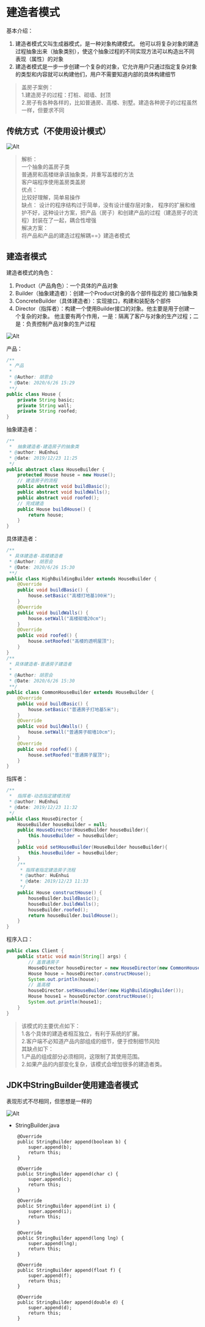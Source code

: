 # 建造者模式
基本介绍：       
1. 建造者模式又叫生成器模式，是一种对象构建模式。
他可以将复杂对象的建造过程抽象出来（抽象类别），使这个抽象过程的不同实现方法可以构造出不同表现（属性）的对象
2. 建造者模式是一步一步创建一个复杂的对象，它允许用户只通过指定复杂对象的类型和内容就可以构建他们，用户不需要知道内部的具体构建细节

> 盖房子案例：    
1.建造房子的过程：打桩、砌墙、封顶          
2.房子有各种各样的，比如普通房、高楼、别墅。建造各种房子的过程虽然一样，但要求不同      

## 传统方式（不使用设计模式）

![Alt](./img/传统方式.png) 

> 解析：       
一个抽象的盖房子类       
普通房和高楼继承该抽象类，并重写盖楼的方法       
客户端程序使用盖房类盖房            
优点：     
比较好理解，简单易操作         
缺点：
设计的程序结构过于简单，没有设计缓存层对象，
程序的扩展和维护不好，这种设计方案，把产品（房子）和创建产品的过程（建造房子的流程）封装在了一起，耦合性增强              
解决方案：           
将产品和产品的建造过程解耦==》建造者模式

## 建造者模式

建造者模式的角色：       
1. Product（产品角色）：一个具体的产品对象
2. Builder（抽象建造者）：创建一个Product对象的各个部件指定的 接口/抽象类
3. ConcreteBuilder（具体建造者）：实现接口，构建和装配各个部件
4. Director（指挥者）：构建一个使用Builder接口的对象。他主要是用于创建一个复杂的对象。
他主要有两个作用，一是：隔离了客户与对象的生产过程；二是：负责控制产品对象的生产过程

![Alt](./img/建造者模式.png)         

产品：     
```java
/**
 * 产品
 * 
 * @Author: 胡恩会
 * @Date: 2020/6/26 15:29
 **/
public class House {
    private String basic;
    private String wall;
    private String roofed;
}
```
抽象建造者：     
```java
/**
 *  抽象建造者-建造房子的抽象类
 * @author: HuEnhui
 * @date: 2019/12/23 11:25
 */
public abstract class HouseBuilder {
    protected House house = new House();
    // 建造房子的流程
    public abstract void buildBasic();
    public abstract void buildWalls();
    public abstract void roofed();
    // 完成建造
    public House buildHouse() {
        return house;
    }
}
```
具体建造者：     
```java
/**
 * 具体建造者-高楼建造者
 * @Author: 胡恩会
 * @Date: 2020/6/26 15:30
 **/
public class HighBuildingBuilder extends HouseBuilder {
    @Override
    public void buildBasic() {
        house.setBasic("高楼打地基100米");
    }
    @Override
    public void buildWalls() {
        house.setWall("高楼砌墙20cm");
    }
    @Override
    public void roofed() {
        house.setRoofed("高楼的透明屋顶");
    }
}
/**
 * 具体建造者-普通房子建造者
 *
 * @Author: 胡恩会
 * @Date: 2020/6/26 15:30
 **/
public class CommonHouseBuilder extends HouseBuilder {
    @Override
    public void buildBasic() {
        house.setBasic("普通房子打地基5米");
    }
    @Override
    public void buildWalls() {
        house.setWall("普通房子砌墙10cm");
    }
    @Override
    public void roofed() {
        house.setRoofed("普通房子屋顶");
    }
}
```
指挥者：     
```java
/**
 *  指挥者-动态指定建楼流程
 * @author: HuEnhui
 * @date: 2019/12/23 11:32
 */
public class HouseDirector {
    HouseBuilder houseBuilder = null;
    public HouseDirector(HouseBuilder houseBuilder){
        this.houseBuilder = houseBuilder;
    }
    public void setHouseBuilder(HouseBuilder houseBuilder){
        this.houseBuilder = houseBuilder;
    }
    /**
     * 指挥者指定建造房子流程
     * @author: HuEnhui
     * @date: 2019/12/23 11:33
     */
    public House constructHouse() {
        houseBuilder.buildBasic();
        houseBuilder.buildWalls();
        houseBuilder.roofed();
        return houseBuilder.buildHouse();
    }
}
```
程序入口：     
```java
public class Client {
    public static void main(String[] args) {
        // 盖普通房子
        HouseDirector houseDirector = new HouseDirector(new CommonHouseBuilder());
        House house = houseDirector.constructHouse();
        System.out.println(house);
        // 盖高楼
        houseDirector.setHouseBuilder(new HighBuildingBuilder());
        House house1 = houseDirector.constructHouse();
        System.out.println(house1);
    }
}
```

> 该模式的主要优点如下：       
1.各个具体的建造者相互独立，有利于系统的扩展。      
2.客户端不必知道产品内部组成的细节，便于控制细节风险     
其缺点如下：      
1.产品的组成部分必须相同，这限制了其使用范围。        
2.如果产品的内部变化复杂，该模式会增加很多的建造者类。

  
## JDK中StringBuilder使用建造者模式
表现形式不尽相同，但思想是一样的        

![Alt](./img/StringBuilder中的建造者.png)      

- StringBuilder.java    

```puml
    @Override
    public StringBuilder append(boolean b) {
        super.append(b);
        return this;
    }

    @Override
    public StringBuilder append(char c) {
        super.append(c);
        return this;
    }

    @Override
    public StringBuilder append(int i) {
        super.append(i);
        return this;
    }

    @Override
    public StringBuilder append(long lng) {
        super.append(lng);
        return this;
    }

    @Override
    public StringBuilder append(float f) {
        super.append(f);
        return this;
    }

    @Override
    public StringBuilder append(double d) {
        super.append(d);
        return this;
    }

```
